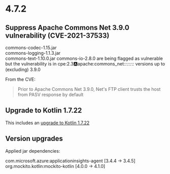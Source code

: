 # 4.7.2

## Suppress Apache Commons Net 3.9.0 vulnerability (CVE-2021-37533)
commons-codec-1.15.jar	
commons-logging-1.1.3.jar	
commons-text-1.10.0.jar
commons-io-2.8.0
are being flagged as vulnerable but the vulnerability is in cpe:2.3:a:apache:commons_net:*:*:*:*:*:*:*:* versions up to (excluding) 3.9.0

From the CVE:
> Prior to Apache Commons Net 3.9.0, Net's FTP client trusts the host from PASV response by default

## Upgrade to Kotlin 1.7.22
This includes an [upgrade to Kotlin 1.7.22](https://github.com/JetBrains/kotlin/releases/tag/v1.7.22/)

## Version upgrades

Applied jar dependencies:

com.microsoft.azure:applicationinsights-agent [3.4.4 -> 3.4.5]
org.mockito.kotlin:mockito-kotlin [4.0.0 -> 4.1.0]




